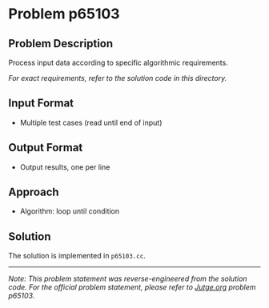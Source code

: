 # Problem p65103

## Problem Description

Process input data according to specific algorithmic requirements.

*For exact requirements, refer to the solution code in this directory.*

## Input Format

- Multiple test cases (read until end of input)

## Output Format

- Output results, one per line

## Approach

- Algorithm: loop until condition

## Solution

The solution is implemented in `p65103.cc`.

---

*Note: This problem statement was reverse-engineered from the solution code. For the official problem statement, please refer to [Jutge.org](https://jutge.org/) problem p65103.*
